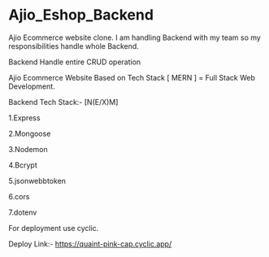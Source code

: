 # Ajio_Eshop_Backend

Ajio Ecommerce website clone. I am handling Backend with my team so my responsibilities handle whole Backend.

Backend Handle entire CRUD operation 

Ajio Ecommerce Website Based on Tech Stack [ MERN ] = Full Stack Web Development.

Backend Tech Stack:- [N(E/X)M]

1.Express

2.Mongoose

3.Nodemon

4.Bcrypt

5.jsonwebbtoken

6.cors

7.dotenv

For deployment use cyclic.

Deploy Link:- https://quaint-pink-cap.cyclic.app/
